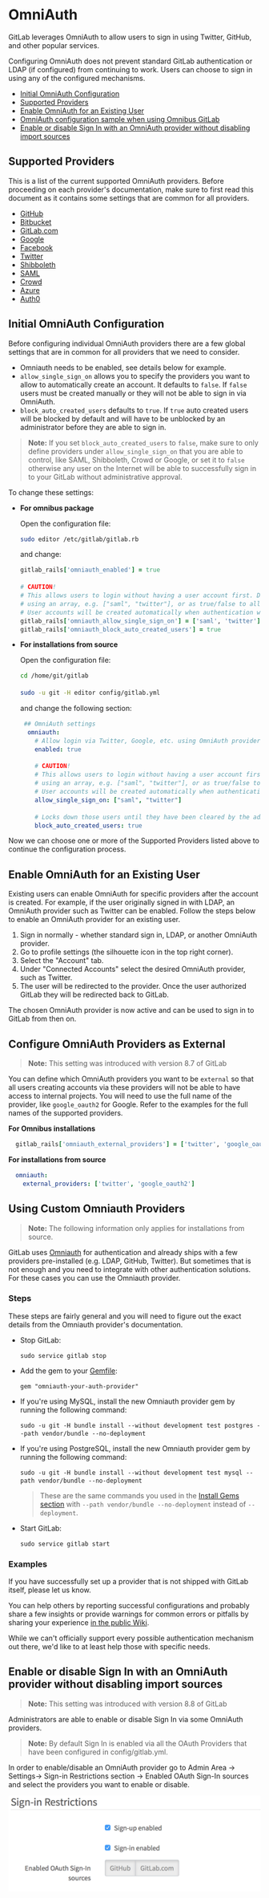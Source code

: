 # OmniAuth

GitLab leverages OmniAuth to allow users to sign in using Twitter, GitHub, and
other popular services.

Configuring OmniAuth does not prevent standard GitLab authentication or LDAP
(if configured) from continuing to work. Users can choose to sign in using any
of the configured mechanisms.

- [Initial OmniAuth Configuration](#initial-omniauth-configuration)
- [Supported Providers](#supported-providers)
- [Enable OmniAuth for an Existing User](#enable-omniauth-for-an-existing-user)
- [OmniAuth configuration sample when using Omnibus GitLab](https://gitlab.com/gitlab-org/omnibus-gitlab/tree/master#omniauth-google-twitter-github-login)
- [Enable or disable Sign In with an OmniAuth provider without disabling import sources](#enable-or-disable-sign-in-with-an-omniauth-provider-without-disabling-import-sources)

## Supported Providers

This is a list of the current supported OmniAuth providers. Before proceeding
on each provider's documentation, make sure to first read this document as it
contains some settings that are common for all providers.

- [GitHub](github.md)
- [Bitbucket](bitbucket.md)
- [GitLab.com](gitlab.md)
- [Google](google.md)
- [Facebook](facebook.md)
- [Twitter](twitter.md)
- [Shibboleth](shibboleth.md)
- [SAML](saml.md)
- [Crowd](crowd.md)
- [Azure](azure.md)
- [Auth0](auth0.md)

## Initial OmniAuth Configuration

Before configuring individual OmniAuth providers there are a few global settings
that are in common for all providers that we need to consider.

- Omniauth needs to be enabled, see details below for example.
- `allow_single_sign_on` allows you to specify the providers you want to allow to
  automatically create an account. It defaults to `false`. If `false` users must
  be created manually or they will not be able to sign in via OmniAuth.
- `block_auto_created_users` defaults to `true`. If `true` auto created users will
  be blocked by default and will have to be unblocked by an administrator before
  they are able to sign in.

>**Note:**
If you set `block_auto_created_users` to `false`, make sure to only
define providers under `allow_single_sign_on` that you are able to control, like
SAML, Shibboleth, Crowd or Google, or set it to `false` otherwise any user on
the Internet will be able to successfully sign in to your GitLab without
administrative approval.

To change these settings:

* **For omnibus package**

    Open the configuration file:

    ```sh
    sudo editor /etc/gitlab/gitlab.rb
    ```

    and change:

    ```ruby
    gitlab_rails['omniauth_enabled'] = true

    # CAUTION!
    # This allows users to login without having a user account first. Define the allowed providers
    # using an array, e.g. ["saml", "twitter"], or as true/false to allow all providers or none.
    # User accounts will be created automatically when authentication was successful.
    gitlab_rails['omniauth_allow_single_sign_on'] = ['saml', 'twitter']
    gitlab_rails['omniauth_block_auto_created_users'] = true
    ```

* **For installations from source**

    Open the configuration file:

    ```sh
    cd /home/git/gitlab

    sudo -u git -H editor config/gitlab.yml
    ```

    and change the following section:

    ```yaml
     ## OmniAuth settings
      omniauth:
        # Allow login via Twitter, Google, etc. using OmniAuth providers
        enabled: true

        # CAUTION!
        # This allows users to login without having a user account first. Define the allowed providers
        # using an array, e.g. ["saml", "twitter"], or as true/false to allow all providers or none.
        # User accounts will be created automatically when authentication was successful.
        allow_single_sign_on: ["saml", "twitter"]

        # Locks down those users until they have been cleared by the admin (default: true).
        block_auto_created_users: true
    ```

Now we can choose one or more of the Supported Providers listed above to continue
the configuration process.

## Enable OmniAuth for an Existing User

Existing users can enable OmniAuth for specific providers after the account is
created. For example, if the user originally signed in with LDAP, an OmniAuth
provider such as Twitter can be enabled. Follow the steps below to enable an
OmniAuth provider for an existing user.

1. Sign in normally - whether standard sign in, LDAP, or another OmniAuth provider.
1. Go to profile settings (the silhouette icon in the top right corner).
1. Select the "Account" tab.
1. Under "Connected Accounts" select the desired OmniAuth provider, such as Twitter.
1. The user will be redirected to the provider. Once the user authorized GitLab
   they will be redirected back to GitLab.

The chosen OmniAuth provider is now active and can be used to sign in to GitLab from then on.

## Configure OmniAuth Providers as External

>**Note:**
This setting was introduced with version 8.7 of GitLab

You can define which OmniAuth providers you want to be `external` so that all users
creating accounts via these providers will not be able to have access to internal
projects. You will need to use the full name of the provider, like `google_oauth2`
for Google. Refer to the examples for the full names of the supported providers.

**For Omnibus installations**

```ruby
  gitlab_rails['omniauth_external_providers'] = ['twitter', 'google_oauth2']
```

**For installations from source**

```yaml
  omniauth:
    external_providers: ['twitter', 'google_oauth2']
```

## Using Custom Omniauth Providers

>**Note:**
The following information only applies for installations from source.

GitLab uses [Omniauth](http://www.omniauth.org/) for authentication and already ships
with a few providers pre-installed (e.g. LDAP, GitHub, Twitter). But sometimes that
is not enough and you need to integrate with other authentication solutions. For
these cases you can use the Omniauth provider.

### Steps

These steps are fairly general and you will need to figure out the exact details
from the Omniauth provider's documentation.

-   Stop GitLab:

        sudo service gitlab stop

-   Add the gem to your [Gemfile](https://gitlab.com/gitlab-org/gitlab-ce/blob/master/Gemfile):

        gem "omniauth-your-auth-provider"

-   If you're using MySQL, install the new Omniauth provider gem by running the following command:

        sudo -u git -H bundle install --without development test postgres --path vendor/bundle --no-deployment

-   If you're using PostgreSQL, install the new Omniauth provider gem by running the following command:

        sudo -u git -H bundle install --without development test mysql --path vendor/bundle --no-deployment

    > These are the same commands you used in the [Install Gems section](#install-gems) with `--path vendor/bundle --no-deployment` instead of `--deployment`.

-   Start GitLab:

        sudo service gitlab start

### Examples

If you have successfully set up a provider that is not shipped with GitLab itself,
please let us know.

You can help others by reporting successful configurations and probably share a
few insights or provide warnings for common errors or pitfalls by sharing your
experience [in the public Wiki](https://github.com/gitlabhq/gitlab-public-wiki/wiki/Custom-omniauth-provider-configurations).

While we can't officially support every possible authentication mechanism out there,
we'd like to at least help those with specific needs.

## Enable or disable Sign In with an OmniAuth provider without disabling import sources
>**Note:**
This setting was introduced with version 8.8 of GitLab

Administrators are able to enable or disable Sign In via some OmniAuth providers.

>**Note:**
By default Sign In is enabled via all the OAuth Providers that have been configured in config/gitlab.yml.

In order to enable/disable an OmniAuth provider go to Admin Area -> Settings-> Sign-in Restrictions section -> Enabled OAuth Sign-In sources and select the providers you want to enable or disable.

![Enabled OAuth Sign-In sources](img/enabled-oauth-sign-in-sources.png)
